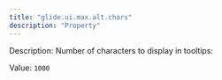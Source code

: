 ```yaml
---
title: "glide.ui.max.alt.chars"
description: "Property"
---
```


Description: Number of characters to display in tooltips:

Value: `1000`